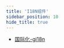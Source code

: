 ```yaml
---
title: 'I18N组件'
sidebar_position: 10
hide_title: true
---
```


- [国际化-gi18n](output/goframe-v2.6-md/组件列表/I18N组件/国际化-gi18n)